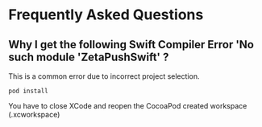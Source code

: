 # Frequently Asked Questions

## Why I get the following Swift Compiler Error 'No such module 'ZetaPushSwift' ?

This is a common error due to incorrect project selection.

```console
pod install
```

You have to close XCode and reopen the CocoaPod created workspace (.xcworkspace)
